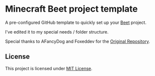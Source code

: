# Minecraft Beet project template

A pre-configured GitHub template to quickly set up your [Beet](https://www.github.com/mcbeet/beet) project.

I've edited it to my special needs / folder structure.

Special thanks to AFancyDog and Foxeddev for the [Original Repository](https://github.com/foxeddev/beet-template).

## License

This project is licensed under [MIT License](LICENSE).

